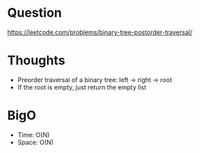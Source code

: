 # Question
https://leetcode.com/problems/binary-tree-postorder-traversal/

# Thoughts
- Preorder traversal of a binary tree: left -> right -> root
- If the root is empty, just return the empty list

# BigO
- Time: O(N)
- Space: O(N)